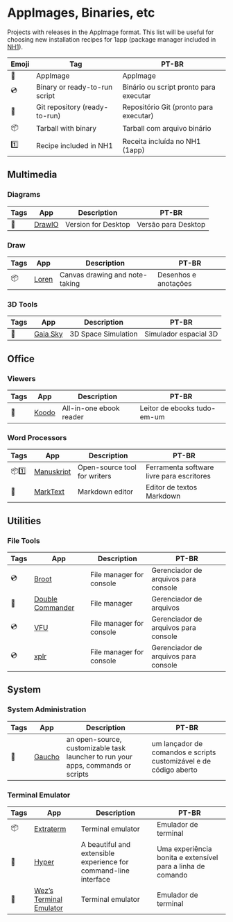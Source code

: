 # AppImages, Binaries, etc

Projects with releases in the AppImage format. This list will be useful for choosing new installation recipes for 1app (package manager included in [NH1](https://codeberg.org/cordeis/nh1)). 

| Emoji | Tag | PT-BR |
|-|-|-|
| 📀 | AppImage | AppImage |
| 💿 | Binary or ready-to-run script | Binário ou script pronto para executar |
| 📡 | Git repository (ready-to-run) | Repositório Git (pronto para executar) |
| 📦 | Tarball with binary | Tarball com arquivo binário |
| 1️⃣ | Recipe included in NH1 | Receita incluída no NH1 (1app) |

## Multimedia

### Diagrams

| Tags | App | Description | PT-BR |
|-|-|-|-|
| 📀 | [DrawIO](https://github.com/jgraph/drawio-desktop) | Version for Desktop | Versão para Desktop |

### Draw

| Tags | App | Description | PT-BR |
|-|-|-|-|
| 📦 | [Loren](https://github.com/mbrlabs/Lorien) | Canvas drawing and note-taking | Desenhos e anotações |

### 3D Tools

| Tags | App | Description | PT-BR |
|-|-|-|-|
| 📀 | [Gaia Sky](https://zah.uni-heidelberg.de/gaia/outreach/gaiasky/downloads) | 3D Space Simulation | Simulador espacial 3D |

## Office

### Viewers

| Tags | App | Description | PT-BR |
|-|-|-|-|
| 📀 | [Koodo](https://koodo.960960.xyz/en) | All-in-one ebook reader | Leitor de ebooks tudo-em-um |

### Word Processors

| Tags | App | Description | PT-BR |
|-|-|-|-|
| 📦1️⃣ | [Manuskript](https://www.theologeek.ch/manuskript/download/) | Open-source tool for writers | Ferramenta software livre para escritores |
| 📀 | [MarkText](https://github.com/marktext/marktext/releases) | Markdown editor | Editor de textos Markdown |

## Utilities

### File Tools

| Tags | App | Description | PT-BR |
|-|-|-|-|
| 💿 | [Broot](https://dystroy.org/broot/install/) | File manager for console | Gerenciador de arquivos para console |
| 📀 | [Double Commander](https://extraterm.org/download.html) | File manager | Gerenciador de arquivos |
| 💿 | [VFU](https://cade.noxrun.com/projects/vfu/#Downloads___screenshots) | File manager for console | Gerenciador de arquivos para console |
| 💿 | [xplr](https://xplr.dev/) | File manager for console | Gerenciador de arquivos para console |

## System

### System Administration

| Tags | App | Description | PT-BR |
|-|-|-|-|
| 📀 | [Gaucho](https://angrykoala.github.io/gaucho/) | an open-source, customizable task launcher to run your apps, commands or scripts | um lançador de comandos e scripts customizável e de código aberto |

### Terminal Emulator

| Tags | App | Description | PT-BR |
|-|-|-|-|
| 📦 | [Extraterm](https://extraterm.org/download.html) | Terminal emulator | Emulador de terminal |
| 📀 | [Hyper](https://hyper.is/) | A beautiful and extensible experience for command-line interface | Uma experiência bonita e extensível para a linha de comando |
| 📀 | [Wez’s Terminal Emulator](https://wezfurlong.org/wezterm/install/linux.html) | Terminal emulator | Emulador de terminal |
